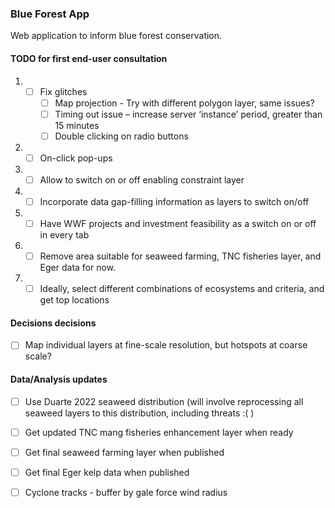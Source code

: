 ### Blue Forest App

Web application to inform blue forest conservation.

#### TODO for first end-user consultation

1. - [ ] Fix glitches
      - [ ]	Map projection
              - Try with different polygon layer, same issues?
      - [ ] Timing out issue – increase server ‘instance’ period, greater than 15 minutes
      - [ ] Double clicking on radio buttons
 
2. - [ ] On-click pop-ups

3. - [ ] Allow to switch on or off enabling constraint layer

4. - [ ] Incorporate data gap-filling information as layers to switch on/off

5. - [ ] Have WWF projects and investment feasibility as a switch on or off in every tab

6. - [ ] Remove area suitable for seaweed farming, TNC fisheries layer, and Eger data for now.

7. - [ ] Ideally, select different combinations of ecosystems and criteria, and get top locations

#### Decisions decisions

- [ ] Map individual layers at fine-scale resolution, but hotspots at coarse scale? 

#### Data/Analysis updates 

- [ ] Use Duarte 2022 seaweed distribution (will involve reprocessing all seaweed layers to this distribution, including threats :( )
- [ ] Get updated TNC mang fisheries enhancement layer when ready
- [ ] Get final seaweed farming layer when published
- [ ] Get final Eger kelp data when published
- [ ] Cyclone tracks - buffer by gale force wind radius

